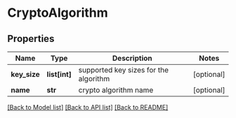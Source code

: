 # CryptoAlgorithm

## Properties
Name | Type | Description | Notes
------------ | ------------- | ------------- | -------------
**key_size** | **list[int]** | supported key sizes for the algorithm | [optional] 
**name** | **str** | crypto algorithm name | [optional] 

[[Back to Model list]](../README.md#documentation-for-models) [[Back to API list]](../README.md#documentation-for-api-endpoints) [[Back to README]](../README.md)

